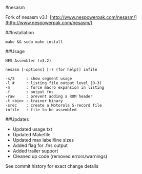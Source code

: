#nesasm

Fork of nesasm v3.1: [http://www.nespowerpak.com/nesasm/](http://www.nespowerpak.com/nesasm/)

##Installation

```
make && sudo make install
```

##Usage

```
NES Assembler (v3.2)

nesasm [-options] [-? (for help)] infile

-s/S     : show segment usage
-l #     : listing file output level (0-3)
-m       : force macro expansion in listing
-f       : output fns
-raw     : prevent adding a ROM header
-t <bin> : trainer binary
-srec    : create a Motorola S-record file
infile   : file to be assembled
```

##Updates

* Updated usage.txt
* Updated Makefile
* Updated max label/line sizes
* Added flag for .fns output
* Added trailer support
* Cleaned up code (removed errors/warnings)

See commit history for exact change details